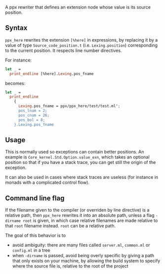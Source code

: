 A ppx rewriter that defines an extension node whose value is its source position.

Syntax
------

`ppx_here` rewrites the extension `[%here]` in expressions, by
replacing it by a value of type `Source_code_position.t`
(i.e. `Lexing.position`) corresponding to the current position. It
respects line number directives.

For instance:

```ocaml
let _ =
  print_endline [%here].Lexing.pos_fname
```

becomes:

```ocaml
let _ =
  print_endline
    {
      Lexing.pos_fname = ppx/ppx_here/test/test.ml";
      pos_lnum = 2;
      pos_cnum = 26;
      pos_bol = 8;
    }.Lexing.pos_fname
```

Usage
-----

This is normally used so exceptions can contain better positions. An example is
`Core_kernel.Std.Option.value_exn`, which takes an optional position so that if you have a
stack trace, you can get still the origin of the exception.

It can also be used in cases where stack traces are useless (for instance in monads with a
complicated control flow).

Command line flag
-----------------

If the filename given to the compiler (or overriden by line directive) is a relative path,
then `ppx_here` rewrites it into an absolute path, unless a flag `-dirname root` is given,
in which case relative filenames are made relative to that `root` filename instead. `root`
can be a relative path.

The goal of this behavior is to

* avoid ambiguity: there are many files called `server.ml`, `common.ml` or `config.ml` in
a tree
* when `-dirname` is passed, avoid being overly specific by giving a path that only exists
on your machine, by allowing the build system to specify where the source file is,
relative to the root of the project
